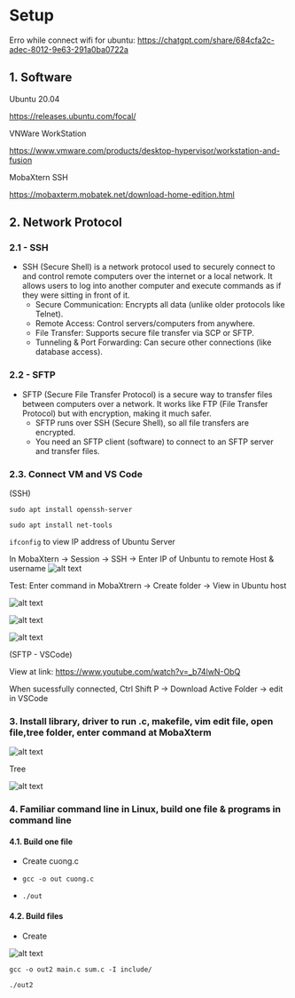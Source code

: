 # Setup

Erro while connect wifi for ubuntu: https://chatgpt.com/share/684cfa2c-adec-8012-9e63-291a0ba0722a

## 1. Software
Ubuntu 20.04

https://releases.ubuntu.com/focal/

VNWare WorkStation

https://www.vmware.com/products/desktop-hypervisor/workstation-and-fusion

MobaXtern SSH

https://mobaxterm.mobatek.net/download-home-edition.html

## 2. Network Protocol

### 2.1 - SSH  
- SSH (Secure Shell) is a network protocol used to securely connect to and control remote computers over the internet or a local network. It allows users to log into another computer and execute commands as if they were sitting in front of it.  
    - Secure Communication: Encrypts all data (unlike older protocols like Telnet).
    - Remote Access: Control servers/computers from anywhere.
    - File Transfer: Supports secure file transfer via SCP or SFTP.
    - Tunneling & Port Forwarding: Can secure other connections (like database access).
### 2.2 - SFTP
- SFTP (Secure File Transfer Protocol) is a secure way to transfer files between computers over a network. It works like FTP (File Transfer Protocol) but with encryption, making it much safer.
    - SFTP runs over SSH (Secure Shell), so all file transfers are encrypted.
    - You need an SFTP client (software) to connect to an SFTP server and transfer files.

### 2.3. Connect VM and VS Code
(SSH)

`sudo apt install openssh-server`

`sudo apt install net-tools`

`ifconfig` to view IP address of Ubuntu Server

In MobaXtern -> Session -> SSH -> Enter IP of Unbuntu to remote Host & username
![alt text](image-3.png)

Test: Enter command in MobaXtrern -> Create folder -> View in Ubuntu host

![alt text](image-4.png)

![alt text](image-1.png)

![alt text](image.png)

(SFTP - VSCode)

View at link: https://www.youtube.com/watch?v=_b74lwN-ObQ

When sucessfully connected, Ctrl Shift P -> Download Active Folder -> edit in VSCode

### 3. Install library, driver to run .c, makefile, vim edit file, open file,tree folder, enter command at MobaXterm
![alt text](image-6.png)

Tree

![alt text](image-7.png)

### 4. Familiar command line in Linux, build one file & programs in command line

#### 4.1. Build one file
- Create cuong.c

- `gcc -o out cuong.c`

- `./out`

#### 4.2. Build files

- Create

![alt text](image-8.png)

`gcc -o out2 main.c sum.c -I include/`

`./out2`
